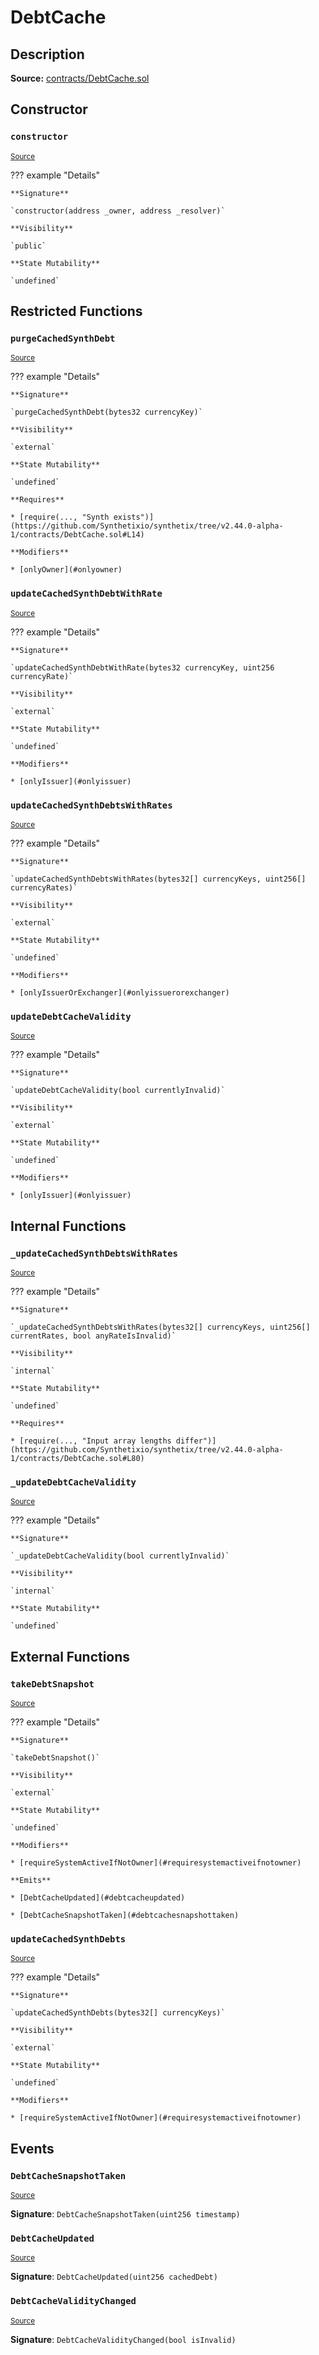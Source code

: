 # DebtCache

## Description

**Source:** [contracts/DebtCache.sol](https://github.com/Synthetixio/synthetix/tree/v2.44.0-alpha-1/contracts/DebtCache.sol)

## Constructor

### `constructor`

<sub>[Source](https://github.com/Synthetixio/synthetix/tree/v2.44.0-alpha-1/contracts/DebtCache.sol#L8)</sub>

??? example "Details"

    **Signature**

    `constructor(address _owner, address _resolver)`

    **Visibility**

    `public`

    **State Mutability**

    `undefined`

## Restricted Functions

### `purgeCachedSynthDebt`

<sub>[Source](https://github.com/Synthetixio/synthetix/tree/v2.44.0-alpha-1/contracts/DebtCache.sol#L13)</sub>

??? example "Details"

    **Signature**

    `purgeCachedSynthDebt(bytes32 currencyKey)`

    **Visibility**

    `external`

    **State Mutability**

    `undefined`

    **Requires**

    * [require(..., "Synth exists")](https://github.com/Synthetixio/synthetix/tree/v2.44.0-alpha-1/contracts/DebtCache.sol#L14)

    **Modifiers**

    * [onlyOwner](#onlyowner)

### `updateCachedSynthDebtWithRate`

<sub>[Source](https://github.com/Synthetixio/synthetix/tree/v2.44.0-alpha-1/contracts/DebtCache.sol#L46)</sub>

??? example "Details"

    **Signature**

    `updateCachedSynthDebtWithRate(bytes32 currencyKey, uint256 currencyRate)`

    **Visibility**

    `external`

    **State Mutability**

    `undefined`

    **Modifiers**

    * [onlyIssuer](#onlyissuer)

### `updateCachedSynthDebtsWithRates`

<sub>[Source](https://github.com/Synthetixio/synthetix/tree/v2.44.0-alpha-1/contracts/DebtCache.sol#L54)</sub>

??? example "Details"

    **Signature**

    `updateCachedSynthDebtsWithRates(bytes32[] currencyKeys, uint256[] currencyRates)`

    **Visibility**

    `external`

    **State Mutability**

    `undefined`

    **Modifiers**

    * [onlyIssuerOrExchanger](#onlyissuerorexchanger)

### `updateDebtCacheValidity`

<sub>[Source](https://github.com/Synthetixio/synthetix/tree/v2.44.0-alpha-1/contracts/DebtCache.sol#L61)</sub>

??? example "Details"

    **Signature**

    `updateDebtCacheValidity(bool currentlyInvalid)`

    **Visibility**

    `external`

    **State Mutability**

    `undefined`

    **Modifiers**

    * [onlyIssuer](#onlyissuer)

## Internal Functions

### `_updateCachedSynthDebtsWithRates`

<sub>[Source](https://github.com/Synthetixio/synthetix/tree/v2.44.0-alpha-1/contracts/DebtCache.sol#L74)</sub>

??? example "Details"

    **Signature**

    `_updateCachedSynthDebtsWithRates(bytes32[] currencyKeys, uint256[] currentRates, bool anyRateIsInvalid)`

    **Visibility**

    `internal`

    **State Mutability**

    `undefined`

    **Requires**

    * [require(..., "Input array lengths differ")](https://github.com/Synthetixio/synthetix/tree/v2.44.0-alpha-1/contracts/DebtCache.sol#L80)

### `_updateDebtCacheValidity`

<sub>[Source](https://github.com/Synthetixio/synthetix/tree/v2.44.0-alpha-1/contracts/DebtCache.sol#L67)</sub>

??? example "Details"

    **Signature**

    `_updateDebtCacheValidity(bool currentlyInvalid)`

    **Visibility**

    `internal`

    **State Mutability**

    `undefined`

## External Functions

### `takeDebtSnapshot`

<sub>[Source](https://github.com/Synthetixio/synthetix/tree/v2.44.0-alpha-1/contracts/DebtCache.sol#L18)</sub>

??? example "Details"

    **Signature**

    `takeDebtSnapshot()`

    **Visibility**

    `external`

    **State Mutability**

    `undefined`

    **Modifiers**

    * [requireSystemActiveIfNotOwner](#requiresystemactiveifnotowner)

    **Emits**

    * [DebtCacheUpdated](#debtcacheupdated)

    * [DebtCacheSnapshotTaken](#debtcachesnapshottaken)

### `updateCachedSynthDebts`

<sub>[Source](https://github.com/Synthetixio/synthetix/tree/v2.44.0-alpha-1/contracts/DebtCache.sol#L41)</sub>

??? example "Details"

    **Signature**

    `updateCachedSynthDebts(bytes32[] currencyKeys)`

    **Visibility**

    `external`

    **State Mutability**

    `undefined`

    **Modifiers**

    * [requireSystemActiveIfNotOwner](#requiresystemactiveifnotowner)

## Events

### `DebtCacheSnapshotTaken`

<sub>[Source](https://github.com/Synthetixio/synthetix/tree/v2.44.0-alpha-1/contracts/DebtCache.sol#L115)</sub>

**Signature**: `DebtCacheSnapshotTaken(uint256 timestamp)`

### `DebtCacheUpdated`

<sub>[Source](https://github.com/Synthetixio/synthetix/tree/v2.44.0-alpha-1/contracts/DebtCache.sol#L114)</sub>

**Signature**: `DebtCacheUpdated(uint256 cachedDebt)`

### `DebtCacheValidityChanged`

<sub>[Source](https://github.com/Synthetixio/synthetix/tree/v2.44.0-alpha-1/contracts/DebtCache.sol#L116)</sub>

**Signature**: `DebtCacheValidityChanged(bool isInvalid)`
